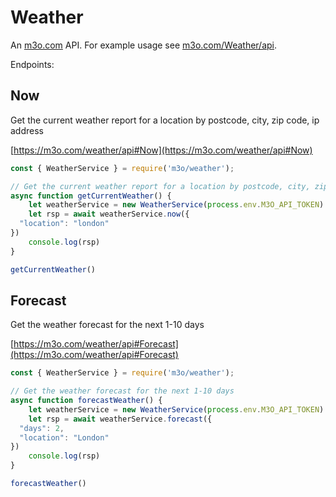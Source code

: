 # Weather

An [m3o.com](https://m3o.com) API. For example usage see [m3o.com/Weather/api](https://m3o.com/Weather/api).

Endpoints:

## Now

Get the current weather report for a location by postcode, city, zip code, ip address


[https://m3o.com/weather/api#Now](https://m3o.com/weather/api#Now)

```js
const { WeatherService } = require('m3o/weather');

// Get the current weather report for a location by postcode, city, zip code, ip address
async function getCurrentWeather() {
	let weatherService = new WeatherService(process.env.M3O_API_TOKEN)
	let rsp = await weatherService.now({
  "location": "london"
})
	console.log(rsp)
}

getCurrentWeather()
```
## Forecast

Get the weather forecast for the next 1-10 days


[https://m3o.com/weather/api#Forecast](https://m3o.com/weather/api#Forecast)

```js
const { WeatherService } = require('m3o/weather');

// Get the weather forecast for the next 1-10 days
async function forecastWeather() {
	let weatherService = new WeatherService(process.env.M3O_API_TOKEN)
	let rsp = await weatherService.forecast({
  "days": 2,
  "location": "London"
})
	console.log(rsp)
}

forecastWeather()
```
